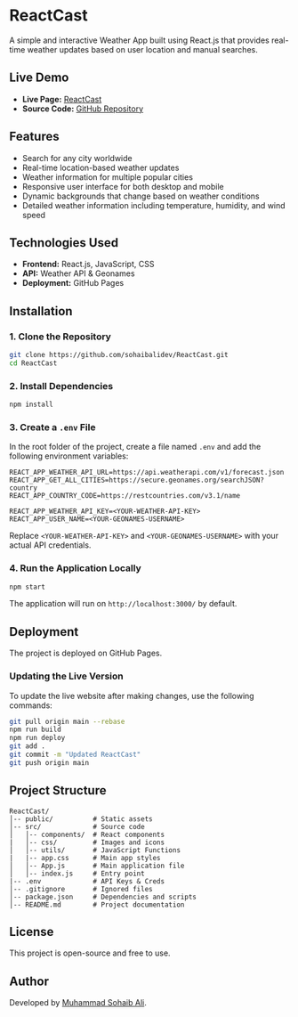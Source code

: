 # ReactCast

A simple and interactive Weather App built using React.js that provides real-time weather updates based on user location and manual searches.

## Live Demo

- **Live Page:** [ReactCast](http://reactcast.netlify.app/)
- **Source Code:** [GitHub Repository](https://github.com/sohaibalidev/ReactCast)

## Features

- Search for any city worldwide
- Real-time location-based weather updates
- Weather information for multiple popular cities
- Responsive user interface for both desktop and mobile
- Dynamic backgrounds that change based on weather conditions
- Detailed weather information including temperature, humidity, and wind speed

## Technologies Used

- **Frontend:** React.js, JavaScript, CSS
- **API:** Weather API & Geonames
- **Deployment:** GitHub Pages

## Installation

### 1. Clone the Repository

```sh
git clone https://github.com/sohaibalidev/ReactCast.git
cd ReactCast
```

### 2. Install Dependencies

```sh
npm install
```

### 3. Create a `.env` File

In the root folder of the project, create a file named `.env` and add the following environment variables:

```
REACT_APP_WEATHER_API_URL=https://api.weatherapi.com/v1/forecast.json
REACT_APP_GET_ALL_CITIES=https://secure.geonames.org/searchJSON?country
REACT_APP_COUNTRY_CODE=https://restcountries.com/v3.1/name

REACT_APP_WEATHER_API_KEY=<YOUR-WEATHER-API-KEY>
REACT_APP_USER_NAME=<YOUR-GEONAMES-USERNAME>
```

Replace `<YOUR-WEATHER-API-KEY>` and `<YOUR-GEONAMES-USERNAME>` with your actual API credentials.

### 4. Run the Application Locally

```sh
npm start
```

The application will run on `http://localhost:3000/` by default.

## Deployment

The project is deployed on GitHub Pages.

### Updating the Live Version

To update the live website after making changes, use the following commands:

```sh
git pull origin main --rebase
npm run build
npm run deploy
git add .
git commit -m "Updated ReactCast"
git push origin main
```

## Project Structure

```
ReactCast/
│-- public/          # Static assets
│-- src/             # Source code
│   │-- components/  # React components
|   │-- css/         # Images and icons
│   │-- utils/       # JavaScript Functions
|   |-- app.css      # Main app styles
│   │-- App.js       # Main application file
│   │-- index.js     # Entry point
|-- .env             # API Keys & Creds
│-- .gitignore       # Ignored files
│-- package.json     # Dependencies and scripts
│-- README.md        # Project documentation
```

## License

This project is open-source and free to use.

## Author

Developed by [Muhammad Sohaib Ali](https://github.com/sohaibalidev).

